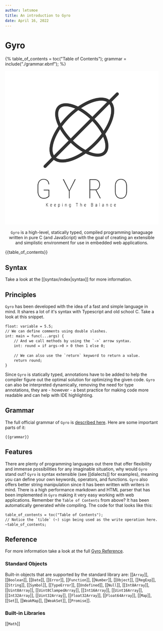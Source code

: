 ```yaml
---
author: letsmoe
title: An introduction to Gyro
date: April 16, 2022
---
```


# Gyro

{%
	table_of_contents = toc("Table of Contents");
	grammar = include("./grammar.ebnf");
%}


<p align="center">
	<img src="./assets/gyro-full-subscript.svg" >
</p>
<p align="center">
<code>Gyro</code> is a high-level, statically typed, compiled programming lanaguage written in pure C (and JavaScript) with the goal of creating an extensible and simplistic environment for use in embedded web applications.
</p>

{{table_of_contents}}

## Syntax
Take a look at the [[syntax/index|syntax]] for more information.

## Principles
`Gyro` has been developed with the idea of a fast and simple language in mind.
It shares a lot of it's syntax with Typescript and old school C. Take a look at
this snippet.

```gyro
float: variable = 5.5;
// We can define comments using double slashes.
int: main = func(...args) {
	// And we call methods by using the `->` arrow syntax.
	int: round = if args->0 > 0 then 1 else 0;

	// We can also use the `return` keyword to return a value.
	return round;
}
```

Since `Gyro` is statically typed, annotations have to be added to help the
compiler figure out the optimal solution for optimizing the given code. `Gyro`
can also be interpreted dynamically, removing the need for type annotations,
they are - however - a best practice for making code more readable and can help
with IDE highlighting.

## Grammar
The full official grammar of `Gyro` is [described here](https://continuum-ai.de/docs/gyro/grammar/).
Here are some important parts of it:

```ebnf
{{grammar}}
```

## Features
There are plenty of programming languages out there that offer flexibility and
immense possibilities for any imaginable situation, why would `Gyro` stand out?
`Gyro` is syntax extensible (see [[dialects]] for examples), meaning you can define your own keywords,
operators, and functions. `Gyro` also offers better string manipulation since it
has been written with writers in mind. There is a high performance markdown and
HTML parser that has been implemented in `Gyro` making it very easy working with
web applications. Remember the `Table of Contents` from above? It has been
automatically generated while compiling. The code for that looks like this:

```gyro
table_of_contents = toc("Table of Contents");
// Notice the `tilde` (~) sign being used as the write operation here.
~table_of_contents;
```

## Reference
For more information take a look at the full [Gyro Reference](https://continuum-ai.de/docs/gyro/reference/).
### Standard Objects
Built-in objects that are supported by the standard library are:
[[`Array`]], [[`Boolean`]],
[[`Date`]], [[`Error`]],
[[`Function`]], [[`Number`]],
[[`Object`]], [[`RegExp`]],
[[`String`]], [[`Symbol`]],
[[`TypeError`]], [[`Undefined`]],
[[`Null`]], [[`Int8Array`]],
[[`Uint8Array`]],
[[`Uint8ClampedArray`]],
[[`Int16Array`]], [[`Uint16Array`]],
[[`Int32Array`]], [[`Uint32Array`]],
[[`Float32Array`]], [[`Float64Array`]],
[[`Map`]], [[`Set`]], [[`WeakMap`]],
[[`WeakSet`]], [[`Promise`]].

### Built-in Libraries
[[`Math`]]